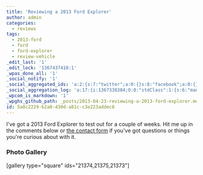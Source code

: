 ```yaml
---
title: 'Reviewing a 2013 Ford Explorer'
author: admin
categories:
  - reviews
tags:
  - 2013-ford
  - ford
  - ford-explorer
  - review-vehicle
_edit_last: '1'
_edit_lock: '1367437410:1'
_wpas_done_all: '1'
_social_notify: '1'
_social_aggregated_ids: 'a:2:{s:7:"twitter";a:0:{}s:8:"facebook";a:0:{}}'
_social_aggregation_log: 'a:17:{i:1367338384;O:8:"stdClass":1:{s:6:"manual";b:0;}i:1367340894;O:8:"stdClass":1:{s:6:"manual";b:0;}i:1367343630;O:8:"stdClass":1:{s:6:"manual";b:0;}i:1367348245;O:8:"stdClass":1:{s:6:"manual";b:0;}i:1367356307;O:8:"stdClass":1:{s:6:"manual";b:0;}i:1367371596;O:8:"stdClass":1:{s:6:"manual";b:0;}i:1367401175;O:8:"stdClass":1:{s:6:"manual";b:0;}i:1367438578;O:8:"stdClass":1:{s:6:"manual";b:0;}i:1367440822;O:8:"stdClass":1:{s:6:"manual";b:0;}i:1367443589;O:8:"stdClass":1:{s:6:"manual";b:0;}i:1367447980;O:8:"stdClass":1:{s:6:"manual";b:0;}i:1367455452;O:8:"stdClass":1:{s:6:"manual";b:0;}i:1367470582;O:8:"stdClass":1:{s:6:"manual";b:0;}i:1367500385;O:8:"stdClass":1:{s:6:"manual";b:0;}i:1367544336;O:8:"stdClass":1:{s:6:"manual";b:0;}i:1367631601;O:8:"stdClass":1:{s:6:"manual";b:0;}i:1367804415;O:8:"stdClass":1:{s:6:"manual";b:0;}}'
_wpcom_is_markdown: '1'
_wpghs_github_path: _posts/2013-04-23-reviewing-a-2013-ford-explorer.md
id: 5a8c2229-62a0-430d-a81c-c3e223addec8
---
```

<p>I've got a 2013 Ford Explorer to test out for a couple of weeks. Hit me up in the comments below or <a href="/contact/">the contact form</a> if you've got questions or things you're curious about with it.</p>
<h3>Photo Gallery</h3>
<p>[gallery type="square" ids="21374,21375,21373"]</p>
